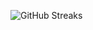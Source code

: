 ![GitHub Streaks](https://github-streaks-mqc9.onrender.com/streak/happilli/image?theme=midnight&cache_bust=1743319588&lang=ja)
